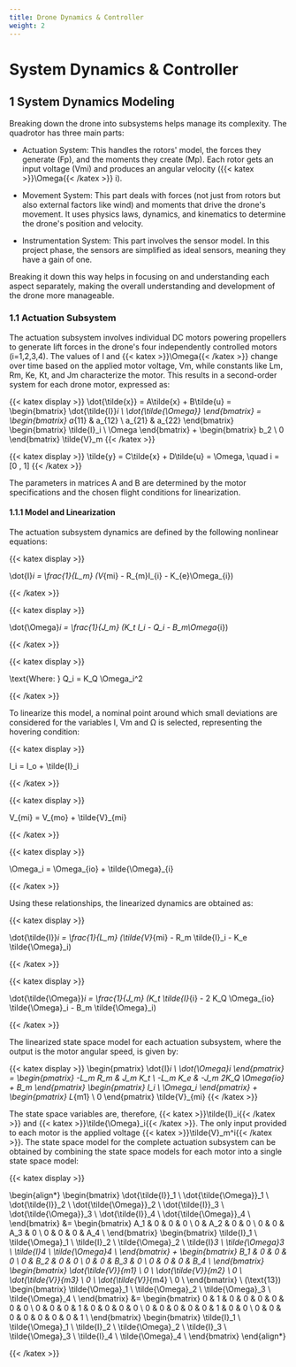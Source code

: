 ```yaml
---
title: Drone Dynamics & Controller
weight: 2
---
```


# System Dynamics & Controller 

## 1 System Dynamics Modeling 

Breaking down the drone into subsystems helps manage its complexity. The quadrotor has three main parts:

- Actuation System: This handles the rotors' model, the forces they generate (Fp), and the moments they create (Mp). Each rotor gets an input voltage (Vmi) and produces an angular velocity ({{< katex >}}\Omega{{< /katex >}} i).

- Movement System: This part deals with forces (not just from rotors but also external factors like wind) and moments that drive the drone's movement. It uses physics laws, dynamics, and kinematics to determine the drone's position and velocity.

- Instrumentation System: This part involves the sensor model. In this project phase, the sensors are simplified as ideal sensors, meaning they have a gain of one.

Breaking it down this way helps in focusing on and understanding each aspect separately, making the overall understanding and development of the drone more manageable.

### 1.1 Actuation Subsystem

The actuation subsystem involves individual DC motors powering propellers to generate lift forces in the drone's four independently controlled motors (i=1,2,3,4). The values of I and {{< katex >}}\Omega{{< /katex >}} change over time based on the applied motor voltage, Vm, while constants like Lm, Rm, Ke, Kt, and Jm characterize the motor. This results in a second-order system for each drone motor, expressed as:

{{< katex display >}}
\dot{\tilde{x}} = A\tilde{x} + B\tilde{u} = \begin{bmatrix} \dot{\tilde{I}}_i \\ \dot{\tilde{\Omega}} \end{bmatrix} = \begin{bmatrix} a_{11} & a_{12} \\ a_{21} & a_{22} \end{bmatrix} \begin{bmatrix} \tilde{I}_i \\ \Omega \end{bmatrix} + \begin{bmatrix} b_2 \\ 0 \end{bmatrix} \tilde{V}_m
{{< /katex >}}

{{< katex display >}}
\tilde{y} = C\tilde{x} + D\tilde{u} = \Omega, \quad i = [0 \, 1]
{{< /katex >}}

The parameters in matrices A and B are determined by the motor specifications and the chosen flight conditions for linearization.


#### 1.1.1 Model and Linearization

The actuation subsystem dynamics are defined by the following nonlinear equations:

{{< katex display >}}

\dot{I}_i = \frac{1}{L_m} (V_{mi} - R_{m}I_{i} - K_{e}\Omega_{i})

{{< /katex >}}  

{{< katex display >}}

\dot{\Omega}_i = \frac{1}{J_m} (K_t I_i - Q_i - B_m\Omega_{i})

{{< /katex >}}  

{{< katex display >}}

\text{Where:    } Q_i = K_Q \Omega_i^2

{{< /katex >}}  

To linearize this model, a nominal point around which small deviations are considered for the variables I, Vm and Ω is selected, representing the hovering condition:


{{< katex display >}}

I_i = I_o + \tilde{I}_i

{{< /katex >}}  

{{< katex display >}}

V_{mi} = V_{mo} + \tilde{V}_{mi}

{{< /katex >}}  

{{< katex display >}}

\Omega_i = \Omega_{io} + \tilde{\Omega}_{i}

{{< /katex >}}  

Using these relationships, the linearized dynamics are obtained as:

{{< katex display >}}

\dot{\tilde{I}}_i = \frac{1}{L_m} (\tilde{V}_{mi} - R_m \tilde{I}_i - K_e \tilde{\Omega}_i)

{{< /katex >}}  

{{< katex display >}}

\dot{\tilde{\Omega}}_i = \frac{1}{J_m} (K_t \tilde{I}_{i} - 2 K_Q \Omega_{io} \tilde{\Omega}_i - B_m \tilde{\Omega}_i)

{{< /katex >}}  

The linearized state space model for each actuation subsystem, where the output is the motor angular speed, is given by:


{{< katex display >}}
\begin{pmatrix}
\dot{I}_i \\
\dot{\Omega}_i
\end{pmatrix} = \begin{pmatrix}
-L_m R_m & J_m K_t \\
-L_m K_e & -J_m 2K_Q \Omega_{io} + B_m
\end{pmatrix} \begin{pmatrix}
I_i \\
\Omega_i
\end{pmatrix} + \begin{pmatrix}
L_{m1} \\
0
\end{pmatrix} \tilde{V}_{mi}
{{< /katex >}}  

The state space variables are, therefore, {{< katex >}}\tilde{I}_i{{< /katex >}} and {{< katex >}}\tilde{\Omega}_i{{< /katex >}}. The only input provided to each motor is the applied voltage {{< katex >}}\tilde{V}_m^i{{< /katex >}}. The state space model for the complete actuation subsystem can be obtained by combining the state space models for each motor into a single state space model:

{{< katex display >}}

\begin{align*}
\begin{bmatrix}
\dot{\tilde{I}}_1 \\
\dot{\tilde{\Omega}}_1 \\
\dot{\tilde{I}}_2 \\
\dot{\tilde{\Omega}}_2 \\
\dot{\tilde{I}}_3 \\
\dot{\tilde{\Omega}}_3 \\
\dot{\tilde{I}}_4 \\
\dot{\tilde{\Omega}}_4 \\
\end{bmatrix}
&= 
\begin{bmatrix}
A_1 & 0 & 0 & 0 \\
0 & A_2 & 0 & 0 \\
0 & 0 & A_3 & 0 \\
0 & 0 & 0 & A_4 \\
\end{bmatrix}
\begin{bmatrix}
\tilde{I}_1 \\
\tilde{\Omega}_1 \\
\tilde{I}_2 \\
\tilde{\Omega}_2 \\
\tilde{I}_3 \\
\tilde{\Omega}_3 \\
\tilde{I}_4 \\
\tilde{\Omega}_4 \\
\end{bmatrix}
+
\begin{bmatrix}
B_1 & 0 & 0 & 0 \\
0 & B_2 & 0 & 0 \\
0 & 0 & B_3 & 0 \\
0 & 0 & 0 & B_4 \\
\end{bmatrix}
\begin{bmatrix}
\dot{\tilde{V}}_{m1} \\
0 \\
\dot{\tilde{V}}_{m2} \\
0 \\
\dot{\tilde{V}}_{m3} \\
0 \\
\dot{\tilde{V}}_{m4} \\
0 \\
\end{bmatrix} \\
(\text{13})
\begin{bmatrix}
\tilde{\Omega}_1 \\
\tilde{\Omega}_2 \\
\tilde{\Omega}_3 \\
\tilde{\Omega}_4 \\
\end{bmatrix}
&= 
\begin{bmatrix}
0 & 1 & 0 & 0 & 0 & 0 & 0 & 0 \\
0 & 0 & 0 & 1 & 0 & 0 & 0 & 0 \\
0 & 0 & 0 & 0 & 0 & 1 & 0 & 0 \\
0 & 0 & 0 & 0 & 0 & 0 & 0 & 1 \\
\end{bmatrix}
\begin{bmatrix}
\tilde{I}_1 \\
\tilde{\Omega}_1 \\
\tilde{I}_2 \\
\tilde{\Omega}_2 \\
\tilde{I}_3 \\
\tilde{\Omega}_3 \\
\tilde{I}_4 \\
\tilde{\Omega}_4 \\
\end{bmatrix}
\end{align*}

{{< /katex >}}  